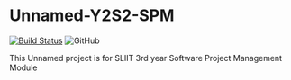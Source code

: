 # Unnamed-Y2S2-SPM
[![Build Status](https://travis-ci.org/SLIITGroupWork/InternEvaluation-Y3S2-SPM.svg?branch=user-story%2F%23532)](https://travis-ci.org/SLIITGroupWork/InternEvaluation-Y3S2-SPM)
![GitHub](https://img.shields.io/github/license/mashape/apistatus.svg)


This Unnamed project is for SLIIT 3rd year Software Project Management Module
